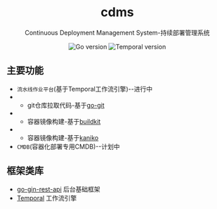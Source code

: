 <h1 align="center">cdms</h1>
<div align="center">
Continuous Deployment Management System-持续部署管理系统
<p align="center">
<img src="https://img.shields.io/badge/Golang-1.21-brightgreen" alt="Go version"/>
<img src="https://img.shields.io/badge/Temporal-1.21-brightgreen" alt="Temporal version"/>  
</p>
</div>

## 主要功能
- `流水线作业平台`(基于Temporal工作流引擎)--进行中
- -  git仓库拉取代码-基于[go-git](https://github.com/go-git/go-git)  
- -  容器镜像构建-基于[buildkit](https://github.com/moby/buildkit) 
- -  容器镜像构建-基于[kaniko](https://github.com/GoogleContainerTools/kaniko)
- `CMDB`(容器化部署专用CMDB)--计划中

## 框架类库
- [go-gin-rest-api](https://github.com/linclin/go-gin-rest-api) 后台基础框架
- [Temporal](https://github.com/temporalio/temporal) 工作流引擎
 